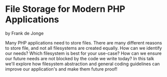 # File Storage for Modern PHP Applications 

by Frank de Jonge

Many PHP applications need to store files. There are many different reasons to store file, and not all filesystems are created equally. How can we identify our needs? Which filesystem is best for your use-case? How can we ensure our future needs are not blocked by the code we write today? In this talk we'll explore how filesystem abstraction and general coding guidelines can improve our application's and make them future proof!